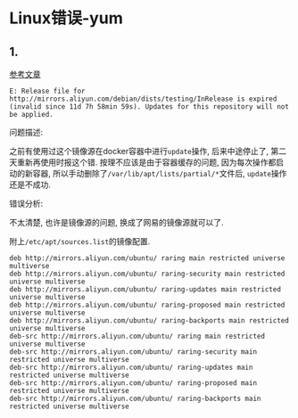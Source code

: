 # Linux错误-yum

## 1. 

[参考文章](http://www.linuxquestions.org/questions/debian-26/release-file-for-is-expired-915460-print/)

```
E: Release file for http://mirrors.aliyun.com/debian/dists/testing/InRelease is expired (invalid since 11d 7h 58min 59s). Updates for this repository will not be applied.
```

问题描述:

之前有使用过这个镜像源在docker容器中进行`update`操作, 后来中途停止了, 第二天重新再使用时报这个错. 按理不应该是由于容器缓存的问题, 因为每次操作都启动的新容器, 所以手动删除了`/var/lib/apt/lists/partial/*`文件后, `update`操作还是不成功.

错误分析:

不太清楚, 也许是镜像源的问题, 换成了网易的镜像源就可以了.

附上`/etc/apt/sources.list`的镜像配置.

```
deb http://mirrors.aliyun.com/ubuntu/ raring main restricted universe multiverse  
deb http://mirrors.aliyun.com/ubuntu/ raring-security main restricted universe multiverse  
deb http://mirrors.aliyun.com/ubuntu/ raring-updates main restricted universe multiverse  
deb http://mirrors.aliyun.com/ubuntu/ raring-proposed main restricted universe multiverse  
deb http://mirrors.aliyun.com/ubuntu/ raring-backports main restricted universe multiverse  
deb-src http://mirrors.aliyun.com/ubuntu/ raring main restricted universe multiverse  
deb-src http://mirrors.aliyun.com/ubuntu/ raring-security main restricted universe multiverse  
deb-src http://mirrors.aliyun.com/ubuntu/ raring-updates main restricted universe multiverse  
deb-src http://mirrors.aliyun.com/ubuntu/ raring-proposed main restricted universe multiverse  
deb-src http://mirrors.aliyun.com/ubuntu/ raring-backports main restricted universe multiverse 
```